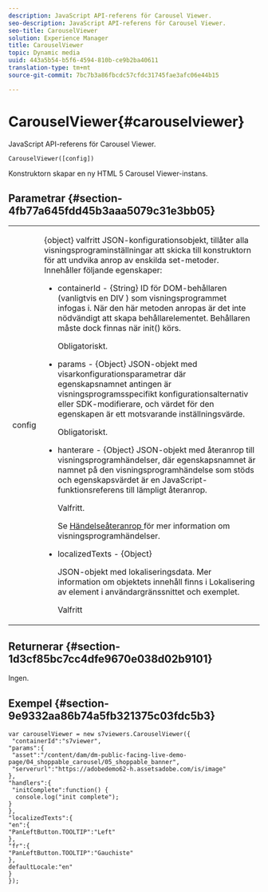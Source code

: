 ```yaml
---
description: JavaScript API-referens för Carousel Viewer.
seo-description: JavaScript API-referens för Carousel Viewer.
seo-title: CarouselViewer
solution: Experience Manager
title: CarouselViewer
topic: Dynamic media
uuid: 443a5b54-b5f6-4594-810b-ce9b2ba40611
translation-type: tm+mt
source-git-commit: 7bc7b3a86fbcdc57cfdc31745fae3afc06e44b15

---
```



# CarouselViewer{#carouselviewer}

JavaScript API-referens för Carousel Viewer.

`CarouselViewer([config])`

Konstruktorn skapar en ny HTML 5 Carousel Viewer-instans.

## Parametrar {#section-4fb77a645fdd45b3aaa5079c31e3bb05}

<table id="table_896DFF34A68A403DB93A6D597461A573"> 
 <tbody> 
  <tr> 
   <td colname="col1"> <p> <span class="codeph"> <span class="varname"> config </span></span> </p> </td> 
   <td colname="col2"> <p> <span class="codeph"> {object} </span> valfritt JSON-konfigurationsobjekt, tillåter alla visningsprograminställningar att skicka till konstruktorn för att undvika anrop av enskilda set-metoder. Innehåller följande egenskaper: </p> <p> 
     <ul id="ul_789DBD5B72ED4C80B685455B0D59494D"> 
      <li id="li_28FDCB53E4AD4097A51F21B876C18FB1"> <p> <span class="codeph"> containerId </span> - <span class="codeph"> {String} </span> ID för DOM-behållaren (vanligtvis en <span class="codeph"> DIV </span>) som visningsprogrammet infogas i. När den här metoden anropas är det inte nödvändigt att skapa behållarelementet. Behållaren måste dock finnas när <span class="codeph"> init() </span> körs. </p> <p>Obligatoriskt. </p> </li> 
      <li id="li_FDE00392DC1544ABBDD75F81EF814EF2"> <p> <span class="codeph"> params </span> - <span class="codeph"> {Object} </span> JSON-objekt med visarkonfigurationsparametrar där egenskapsnamnet antingen är visningsprogramsspecifikt konfigurationsalternativ eller SDK-modifierare, och värdet för den egenskapen är ett motsvarande inställningsvärde. </p> <p>Obligatoriskt. </p> </li> 
      <li id="li_C534D5091CDA4717BCC48E3EBBF09AB8"> <p> <span class="codeph"> hanterare </span> - <span class="codeph"> {Object} </span> JSON-objekt med återanrop till visningsprogramhändelser, där egenskapsnamnet är namnet på den visningsprogramhändelse som stöds och egenskapsvärdet är en JavaScript-funktionsreferens till lämpligt återanrop. </p> <p>Valfritt. </p> <p>Se <a href="../../../c-html5-aem-asset-viewers/c-html5-aem-carousel/c-html5-aem-carousel-event-callbacks.md#concept-66d5996f2b1b44cab3d5264cda5c50cd" format="dita" scope="local"> Händelseåteranrop </a> för mer information om visningsprogramhändelser. </p> </li> 
      <li id="li_CD88EDB586B241DBB87B13709F24C454"> <p> <span class="codeph"> localizedTexts </span> - <span class="codeph"> {Object} </span> </p> <p> JSON-objekt med lokaliseringsdata. Mer information om objektets innehåll finns i Lokalisering av element i användargränssnittet och exemplet. </p> <p>Valfritt </p> </li> 
     </ul> </p> </td> 
  </tr> 
 </tbody> 
</table>

## Returnerar {#section-1d3cf85bc7cc4dfe9670e038d02b9101}

Ingen.

## Exempel {#section-9e9332aa86b74a5fb321375c03fdc5b3}

```
var carouselViewer = new s7viewers.CarouselViewer({ 
 "containerId":"s7viewer", 
"params":{ 
 "asset":"/content/dam/dm-public-facing-live-demo-page/04_shoppable_carousel/05_shoppable_banner", 
 "serverurl":"https://adobedemo62-h.assetsadobe.com/is/image" 
}, 
"handlers":{ 
 "initComplete":function() { 
  console.log("init complete"); 
} 
}, 
"localizedTexts":{ 
"en":{ 
"PanLeftButton.TOOLTIP":"Left" 
}, 
"fr":{ 
"PanLeftButton.TOOLTIP":"Gauchiste" 
}, 
defaultLocale:"en" 
} 
});
```

